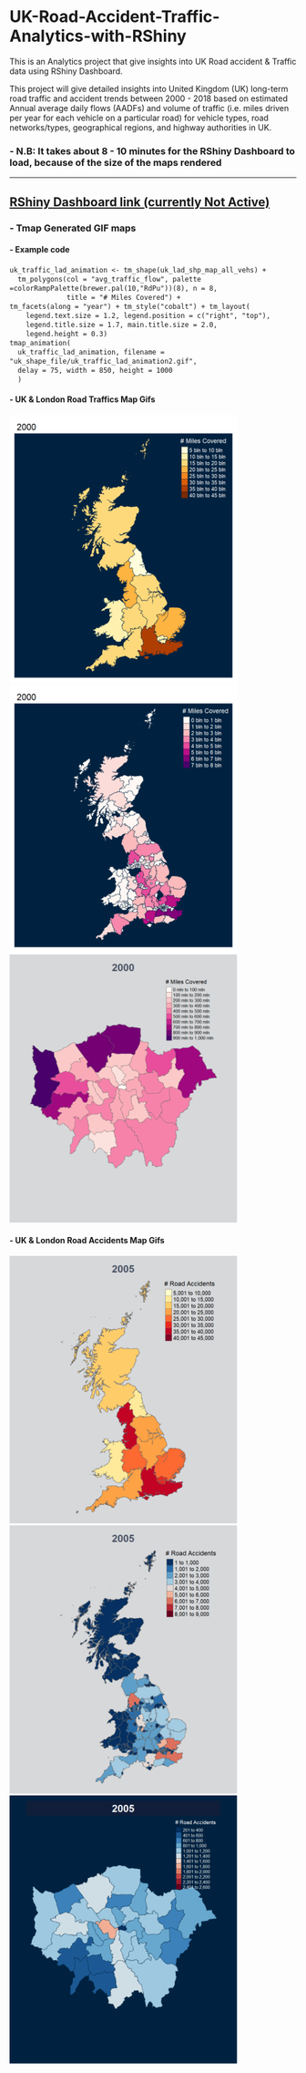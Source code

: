 [//]: # (Image References)

[image3]: ./uk_shape_file/uk_reg_traffic_animation2.gif "region_traffic_animation"
[image1]: ./uk_shape_file/uk_traffic_lad_animation2.gif "lad_traffic_animation"
[image2]: ./uk_shape_file/uk_traffic_lond_animation.gif "london_traffic_animation"
[image4]: ./uk_shape_file/uk_reg_acc_animation2.gif "region_accident_animation"
[image5]: ./uk_shape_file/uk_lad_acc_animation.gif "lad_accident_animation"
[image6]: ./uk_shape_file/uk_lond_acc_animation2.gif "london_accident_animation"

# UK-Road-Accident-Traffic-Analytics-with-RShiny
This is an Analytics project that give insights into UK Road accident &amp; Traffic data using RShiny Dashboard.


This project will give detailed insights into United Kingdom (UK) long-term road traffic and accident trends between 2000 - 2018  based on estimated Annual average daily flows (AADFs) and volume of traffic (i.e. miles driven per year for each vehicle on a particular road) for vehicle types, road networks/types, geographical regions, and highway authorities in UK.



### - N.B: It takes about 8 - 10 minutes for the RShiny Dashboard to load, because of the size of the maps rendered
-----------------------------------------------------------------------------------------------------------------------
## [RShiny Dashboard link (currently Not Active)](https://r2p6eu-adeniyi-adeboye.shinyapps.io/shinyyapp/?_ga=2.87322008.1664107995.1638545186-1694532827.1638545186)



### - Tmap Generated GIF maps 

#### - Example code
```
uk_traffic_lad_animation <- tm_shape(uk_lad_shp_map_all_vehs) +
  tm_polygons(col = "avg_traffic_flow", palette =colorRampPalette(brewer.pal(10,"RdPu"))(8), n = 8,
              title = "# Miles Covered") +
tm_facets(along = "year") + tm_style("cobalt") + tm_layout(
    legend.text.size = 1.2, legend.position = c("right", "top"),
    legend.title.size = 1.7, main.title.size = 2.0,
    legend.height = 0.3)
tmap_animation(
  uk_traffic_lad_animation, filename = "uk_shape_file/uk_traffic_lad_animation2.gif",
  delay = 75, width = 850, height = 1000
  )
```

#### - UK & London Road Traffics Map Gifs

<p float="left">
  <img src="./uk_shape_file/uk_reg_traffic_animation2.gif" width="400">
  <img src="./uk_shape_file/uk_traffic_lad_animation2.gif" width="400">
  <img src="./uk_shape_file/uk_traffic_lond_animation.gif" width="400">
</p>


#### - UK & London Road Accidents Map Gifs

<p float="left">
  <img src="./uk_shape_file/uk_reg_acc_animation2.gif" width="400">
  <img src="./uk_shape_file/uk_lad_acc_animation.gif" width="400">
  <img src="./uk_shape_file/uk_lond_acc_animation2.gif" width="400">
</p>

